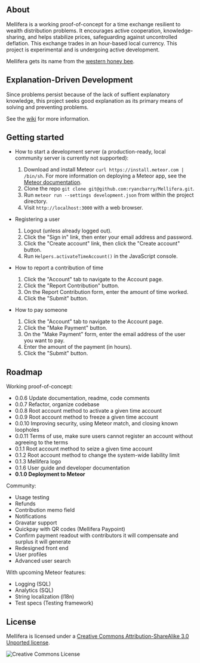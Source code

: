 ## About

Mellifera is a working proof-of-concept for a time exchange resilient to wealth distribution problems. It encourages active cooperation, knowledge-sharing, and helps stabilize prices, safeguarding against uncontrolled deflation. This exchange trades in an hour-based local currency. This project is experimental and is undergoing active development.

Mellifera gets its name from the [western honey bee](https://en.wikipedia.org/wiki/Western_honey_bee).

## Explanation-Driven Development

Since problems persist because of the lack of suffient explanatory knowledge, this project seeks good explanation as its primary means of solving and preventing problems.

See the [wiki](https://github.com/ryancbarry/Mellifera/wiki/The-Open-Economy) for more information.

## Getting started

* How to start a development server (a production-ready, local community server is currently not supported):
	1. Download and install Meteor `curl https://install.meteor.com | /bin/sh`. For more information on deploying a Meteor app, see the [Meteor documentation](http://docs.meteor.com).
	2. Clone the repo `git clone git@github.com:ryancbarry/Mellifera.git`.
	3. Run `meteor run --settings development.json` from within the project directory.
	4. Visit `http://localhost:3000` with a web browser.


* Registering a user
	1. Logout (unless already logged out).
	2. Click the "Sign in" link, then enter your email address and password.
	3. Click the "Create account" link, then click the "Create account" button.
	4. Run `Helpers.activateTimeAccount()` in the JavaScript console.

 
* How to report a contribution of time
	1. Click the "Account" tab to navigate to the Account page.
	2. Click the "Report Contribution" button.
	3. On the Report Contribution form, enter the amount of time worked.
	4. Click the "Submit" button.


* How to pay someone
	1. Click the "Account" tab to navigate to the Account page.
	2. Click the "Make Payment" button.
	3. On the "Make Payment" form, enter the email address of the user you want to pay.
	4. Enter the amount of the payment (in hours).
	5. Click the "Submit" button.

## Roadmap

Working proof-of-concept:

* 0.0.6 Update documentation, readme, code comments
* 0.0.7 Refactor, organize codebase
* 0.0.8 Root account method to activate a given time account
* 0.0.9 Root account method to freeze a given time account
* 0.0.10 Improving security, using Meteor match, and closing known loopholes
* 0.0.11 Terms of use, make sure users cannot register an account without agreeing to the terms
* 0.1.1 Root account method to seize a given time account
* 0.1.2 Root account method to change the system-wide liability limit
* 0.1.3 Mellifera logo
* 0.1.6 User guide and developer documentation
* **0.1.0 Deployment to Meteor**

Community:

* Usage testing
* Refunds
* Contribution memo field
* Notifications
* Gravatar support
* Quickpay with QR codes (Mellifera Paypoint)
* Confirm payment readout with contributors it will compensate and surplus it will generate
* Redesigned front end
* User profiles
* Advanced user search

With upcoming Meteor features:

* Logging (SQL)
* Analytics (SQL)
* String localization (l18n)
* Test specs (Testing framework)

## License

Mellifera is licensed under a [Creative Commons Attribution-ShareAlike 3.0 Unported license](http://creativecommons.org/licenses/by-sa/3.0/).

![Creative Commons License](http://i.creativecommons.org/l/by-sa/3.0/88x31.png "Creative Commons License")


